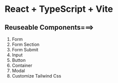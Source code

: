# React + TypeScript + Vite

## Reuseable Components===>
1. Form
2. Form Section
3. Form Submit
5. Input
4. Button
6. Container
7. Modal
8. Customize Tailwind Css
 

